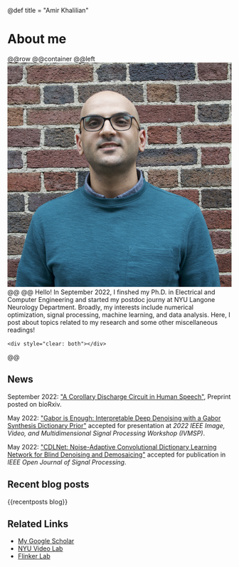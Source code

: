 @def title = "Amir Khalilian"

# About me
@@row
@@container
@@left ![](/assets/my_avatar.png) @@
@@
Hello! In September 2022, I finshed my Ph.D. in Electrical and Computer Engineering and started my postdoc journy at NYU Langone Neurology Department. Broadly, my interests include numerical optimization, signal processing, machine learning, and data analysis. Here, I post about topics related to my research and some other miscellaneous readings!
~~~
<div style="clear: both"></div>
~~~
@@

## News
September 2022: ["A Corollary Discharge Circuit in Human Speech"](https://www.biorxiv.org/content/10.1101/2022.09.12.507590v1), Preprint posted on bioRxiv.

May 2022: ["Gabor is Enough: Interpretable Deep Denoising with a Gabor Synthesis Dictionary Prior"](https://arxiv.org/abs/2204.11146) accepted for presentation at *2022 IEEE Image, Video, and Multidimensional Signal Processing Workshop (IVMSP)*.

May 2022: ["CDLNet: Noise-Adaptive Convolutional Dictionary Learning Network for Blind Denoising and Demosaicing"](https://ieeexplore.ieee.org/document/9769957/authors) accepted for publication in *IEEE Open Journal of Signal Processing*.



## Recent blog posts
{{recentposts blog}}

## Related Links
* [My Google Scholar](https://scholar.google.com/citations?user=77m7Q-UAAAAJ&hl=en&oi=ao)
* [NYU Video Lab](https://wp.nyu.edu/videolab/)
* [Flinker Lab](https://flinkerlab.org)
